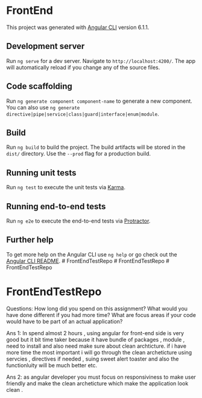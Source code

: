 # FrontEnd

This project was generated with [Angular CLI](https://github.com/angular/angular-cli) version 6.1.1.

## Development server

Run `ng serve` for a dev server. Navigate to `http://localhost:4200/`. The app will automatically reload if you change any of the source files.

## Code scaffolding

Run `ng generate component component-name` to generate a new component. You can also use `ng generate directive|pipe|service|class|guard|interface|enum|module`.

## Build

Run `ng build` to build the project. The build artifacts will be stored in the `dist/` directory. Use the `--prod` flag for a production build.

## Running unit tests

Run `ng test` to execute the unit tests via [Karma](https://karma-runner.github.io).

## Running end-to-end tests

Run `ng e2e` to execute the end-to-end tests via [Protractor](http://www.protractortest.org/).

## Further help

To get more help on the Angular CLI use `ng help` or go check out the [Angular CLI README](https://github.com/angular/angular-cli/blob/master/README.md).
#   F r o n t E n d T e s t R e p o 
 
 #   F r o n t E n d T e s t R e p o 
 
 # FrontEndTestRepo
# FrontEndTestRepo


Questions:
How long did you spend on this assignment? What would you have done different if you had more time?
What are focus areas if your code would have to be part of an actual application? 

Ans 1: In spend almost 2 hours , using angular for front-end side is very good but it bit time taker because it have bundle of packages , module , need to install and also need make sure about clean archticture. if i have more time the most important i will go through the clean archeticture using servcies , directives if needed , suing sweet alert toaster and also the functionluity will be much better etc.

Ans 2: as angular developer you must focus on responsiviness to make user friendly and make the clean archeticture which make the application look clean . 